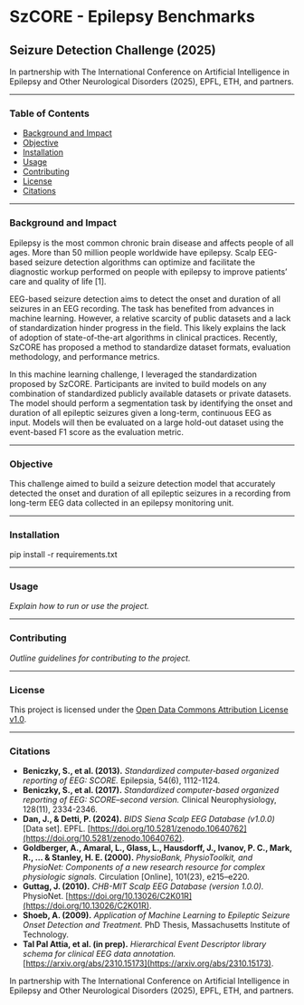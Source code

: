 # SzCORE - Epilepsy Benchmarks

## Seizure Detection Challenge (2025)

In partnership with The International Conference on Artificial Intelligence in Epilepsy and Other Neurological Disorders (2025), EPFL, ETH, and partners.

---

### Table of Contents

- [Background and Impact](#background-and-impact)
- [Objective](#objective)
- [Installation](#installation)
- [Usage](#usage)
- [Contributing](#contributing)
- [License](#license)
- [Citations](#Citations)

---
### Background and Impact

Epilepsy is the most common chronic brain disease and affects people of all ages. More than 50 million people worldwide have epilepsy. Scalp EEG-based seizure detection algorithms can optimize and facilitate the diagnostic workup performed on people with epilepsy to improve patients’ care and quality of life [1].

EEG-based seizure detection aims to detect the onset and duration of all seizures in an EEG recording. The task has benefited from advances in machine learning. However, a relative scarcity of public datasets and a lack of standardization hinder progress in the field. This likely explains the lack of adoption of state-of-the-art algorithms in clinical practices. Recently, SzCORE has proposed a method to standardize dataset formats, evaluation methodology, and performance metrics.

In this machine learning challenge, I leveraged the standardization proposed by SzCORE. Participants are invited to build models on any combination of standardized publicly available datasets or private datasets. The model should perform a segmentation task by identifying the onset and duration of all epileptic seizures given a long-term, continuous EEG as input. Models will then be evaluated on a large hold-out dataset using the event-based F1 score as the evaluation metric.

---

### Objective

This challenge aimed to build a seizure detection model that accurately detected the onset and duration of all epileptic seizures in a recording from long-term EEG data collected in an epilepsy monitoring unit.

---

### Installation

pip install -r requirements.txt

---

### Usage

*Explain how to run or use the project.*

---

### Contributing

*Outline guidelines for contributing to the project.*

---

### License

This project is licensed under the [Open Data Commons Attribution License v1.0](LICENSE).


---

### Citations

- **Beniczky, S., et al. (2013).** *Standardized computer‐based organized reporting of EEG: SCORE.* Epilepsia, 54(6), 1112-1124.  
- **Beniczky, S., et al. (2017).** *Standardized computer-based organized reporting of EEG: SCORE–second version.* Clinical Neurophysiology, 128(11), 2334-2346.  
- **Dan, J., & Detti, P. (2024).** *BIDS Siena Scalp EEG Database (v1.0.0)* [Data set]. EPFL. [https://doi.org/10.5281/zenodo.10640762](https://doi.org/10.5281/zenodo.10640762).  
- **Goldberger, A., Amaral, L., Glass, L., Hausdorff, J., Ivanov, P. C., Mark, R., ... & Stanley, H. E. (2000).** *PhysioBank, PhysioToolkit, and PhysioNet: Components of a new research resource for complex physiologic signals.* Circulation [Online], 101(23), e215–e220.  
- **Guttag, J. (2010).** *CHB-MIT Scalp EEG Database (version 1.0.0).* PhysioNet. [https://doi.org/10.13026/C2K01R](https://doi.org/10.13026/C2K01R).  
- **Shoeb, A. (2009).** *Application of Machine Learning to Epileptic Seizure Onset Detection and Treatment.* PhD Thesis, Massachusetts Institute of Technology.  
- **Tal Pal Attia, et al. (in prep).** *Hierarchical Event Descriptor library schema for clinical EEG data annotation.* [https://arxiv.org/abs/2310.15173](https://arxiv.org/abs/2310.15173).  


In partnership with The International Conference on Artificial Intelligence in Epilepsy and Other Neurological Disorders (2025), EPFL, ETH, and partners.